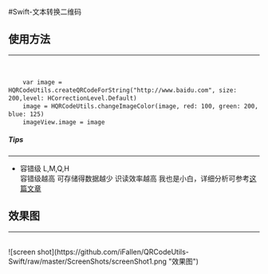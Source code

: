 #Swift-文本转换二维码

## 使用方法  
---
<br />

```
	var image = HQRCodeUtils.createQRCodeForString("http://www.baidu.com", size: 200,level: HCorrectionLevel.Default)
	image = HQRCodeUtils.changeImageColor(image, red: 100, green: 200, blue: 125)
	imageView.image = image
```
##### Tips
---

- 容错级 L,M,Q,H    
容错级越高 可存储得数据越少 识读效率越高 我也是小白，详细分析可参考[这篇文章](http://blog.csdn.net/johnsuna/article/details/8864046)


## 效果图
---
<br />
![screen shot](https://github.com/iFallen/QRCodeUtils-Swift/raw/master/ScreenShots/screenShot1.png "效果图")
